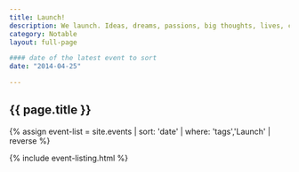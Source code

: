```yaml
---
title: Launch!
description: We launch. Ideas, dreams, passions, big thoughts, lives, careers.
category: Notable
layout: full-page

#### date of the latest event to sort
date: "2014-04-25"

---
```

<section id="main-content">
<div class="grid-container large">
<section class="heading">
<h2 class="underline">{{ page.title }}</h2>
</section>

<div class="events-card-list fade-out-siblings">
{% assign event-list = site.events | sort: 'date' | where: 'tags','Launch' | reverse %}

{% include event-listing.html %}
